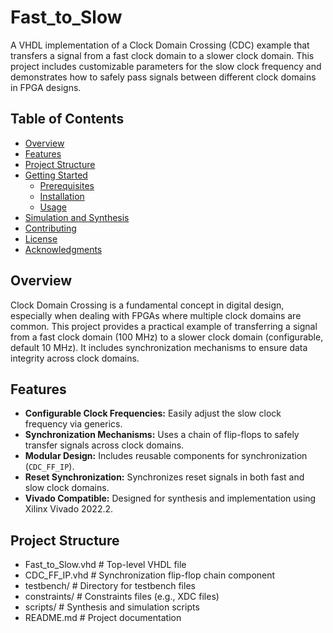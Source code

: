 # Fast_to_Slow
A VHDL implementation of a Clock Domain Crossing (CDC) example that transfers a signal from a fast clock domain to a slower clock domain. This project includes customizable parameters for the slow clock frequency and demonstrates how to safely pass signals between different clock domains in FPGA designs.

## Table of Contents

- [Overview](#overview)
- [Features](#features)
- [Project Structure](#project-structure)
- [Getting Started](#getting-started)
  - [Prerequisites](#prerequisites)
  - [Installation](#installation)
  - [Usage](#usage)
- [Simulation and Synthesis](#simulation-and-synthesis)
- [Contributing](#contributing)
- [License](#license)
- [Acknowledgments](#acknowledgments)

## Overview

Clock Domain Crossing is a fundamental concept in digital design, especially when dealing with FPGAs where multiple clock domains are common. This project provides a practical example of transferring a signal from a fast clock domain (100 MHz) to a slower clock domain (configurable, default 10 MHz). It includes synchronization mechanisms to ensure data integrity across clock domains.

<!--
![CDC Diagram](assets/cdc_diagram.png)
*Note: Replace with an actual diagram if available*
-->

## Features

- **Configurable Clock Frequencies:** Easily adjust the slow clock frequency via generics.
- **Synchronization Mechanisms:** Uses a chain of flip-flops to safely transfer signals across clock domains.
- **Modular Design:** Includes reusable components for synchronization (`CDC_FF_IP`).
- **Reset Synchronization:** Synchronizes reset signals in both fast and slow clock domains.
- **Vivado Compatible:** Designed for synthesis and implementation using Xilinx Vivado 2022.2.

## Project Structure
- Fast_to_Slow.vhd       # Top-level VHDL file
- CDC_FF_IP.vhd          # Synchronization flip-flop chain component
- testbench/             # Directory for testbench files
- constraints/           # Constraints files (e.g., XDC files)
- scripts/               # Synthesis and simulation scripts
- README.md              # Project documentation


